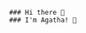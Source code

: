                                                     ### Hi there 👋
                                                    ### I'm Agatha! 🌴

<!--
**agatha-chituwa/agatha-chituwa** is a ✨ _special_ ✨ repository because its `README.md` (this file) appears on your GitHub profile.

Here are some ideas to get you started:

### 🔭 I’m currently working on my final year project mobile app
### 🌱 I’m currently learning flutter(dart) ✨, android dev with java, and python
### 👯 I’m looking to collaborate on any cool open source projects, and an internship
### 👨‍💻 All of my projects are available at idadelveloper.com/projects/
### 🤔 I’m looking for help with ...
### 💬 Ask me about JavaScript, Python or how to contribute to open source
- 📫 How to reach me: ...
- 😄 Pronouns: ...
- ⚡ Fun fact: ...
-->
